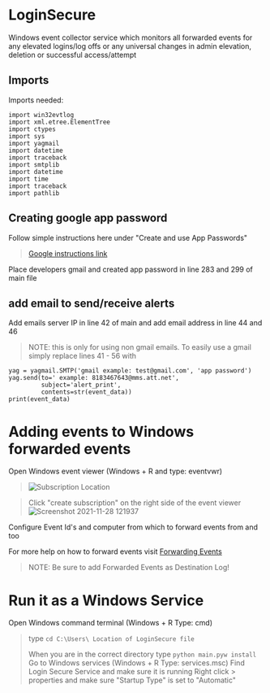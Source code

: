 # LoginSecure
Windows event collector service which monitors all forwarded events for any elevated logins/log offs or any universal changes in admin elevation, deletion or successful access/attempt 

## Imports
Imports needed:
```
import win32evtlog
import xml.etree.ElementTree
import ctypes
import sys
import yagmail
import datetime
import traceback
import smtplib
import datetime
import time 
import traceback
import pathlib
```

## Creating google app password
Follow simple instructions here under "Create and use App Passwords"
> [Google instructions link](https://support.google.com/mail/answer/185833?hl=en)
> 
Place developers gmail and created app password in line 283 and 299 of main file

## add email to send/receive alerts
Add emails server IP in line 42 of main and add email address in line 44 and 46
>NOTE: this is only for using non gmail emails. To easily use a gmail simply replace lines 41 - 56 with
```
yag = yagmail.SMTP('gmail example: test@gmail.com', 'app password')
yag.send(to=' example: 8183467643@mms.att.net',
         subject='alert_print',
         contents=str(event_data))
print(event_data)
```
# Adding events to Windows forwarded events
Open Windows event viewer (Windows + R and type: eventvwr)
>![Subscription Location](https://user-images.githubusercontent.com/93505099/143784391-a4fbffc4-cb24-4df2-a18f-a296988988bb.png)

>Click "create subscription" on the right side of the event viewer
>![Screenshot 2021-11-28 121937](https://user-images.githubusercontent.com/93505099/143784526-06f372f5-6acc-4eb3-8a0a-67c38e932c4f.png)
>
Configure Event Id's and computer from which to forward events from and too
>
For more help on how to forward events visit [Forwarding Events](https://adamtheautomator.com/windows-event-collector/)
>
>NOTE: Be sure to add Forwarded Events as Destination Log!

# Run it as a Windows Service
Open Windows command terminal (Windows + R Type: cmd)
>type 
>```cd C:\Users\ Location of LoginSecure file```
>
>When you are in the correct directory type
>```python main.pyw install```
>Go to Windows services (Windows + R Type: services.msc)
>Find Login Secure Service and make sure it is running 
>Right click > properties and make sure "Startup Type" is set to "Automatic"
